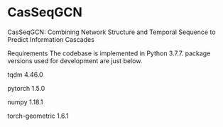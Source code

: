 # CasSeqGCN
CasSeqGCN: Combining Network Structure and Temporal Sequence to Predict Information Cascades

Requirements
The codebase is implemented in Python 3.7.7. package versions used for development are just below.

tqdm              4.46.0

pytorch           1.5.0

numpy             1.18.1

torch-geometric   1.6.1

